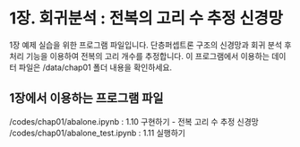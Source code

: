 # 1장. 회귀분석 : 전복의 고리 수 추정 신경망
1장 예제 실습을 위한 프로그램 파일입니다.
단층퍼셉트론 구조의 신경망과 회귀 분석 후처리 기능을 이용하여 전복의 고리 개수를 추정합니다.
이 프로그램에서 이용하는 데이터 파일은 /data/chap01 폴더 내용을 확인하세요.

## 1장에서 이용하는 프로그램 파일
/codes/chap01/abalone.ipynb : 1.10 구현하기 - 전복 고리 수 추정 신경망
/codes/chap01/abalone_test.ipynb : 1.11 실행하기
